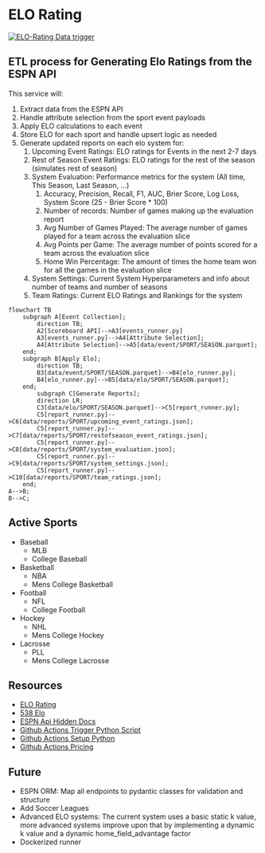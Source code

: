 # ELO Rating

[![ELO-Rating Data trigger](https://github.com/theedgepredictor/elo-rating/actions/workflows/elo_data_trigger.yaml/badge.svg)](https://github.com/theedgepredictor/elo-rating/actions/workflows/elo_data_trigger.yaml)

## ETL process for Generating Elo Ratings from the ESPN API

This service will:
1. Extract data from the ESPN API
2. Handle attribute selection from the sport event payloads
3. Apply ELO calculations to each event
4. Store ELO for each sport and handle upsert logic as needed
5. Generate updated reports on each elo system for:
    1. Upcoming Event Ratings: ELO ratings for Events in the next 2-7 days
    2. Rest of Season Event Ratings: ELO ratings for the rest of the season (simulates rest of season)
    3. System Evaluation: Performance metrics for the system (All time, This Season, Last Season, ...)
        1. Accuracy, Precision, Recall, F1, AUC, Brier Score, Log Loss, System Score (25 - Brier Score * 100)
        2. Number of records: Number of games making up the evaluation report
        3. Avg Number of Games Played: The average number of games played for a team across the evaluation slice
        4. Avg Points per Game: The average number of points scored for a team across the evaluation slice
        5. Home Win Percentage: The amount of times the home team won for all the games in the evaluation slice
    4. System Settings: Current System Hyperparameters and info about number of teams and number of seasons
    5. Team Ratings: Current ELO Ratings and Rankings for the system


```mermaid
flowchart TB
    subgraph A[Event Collection];
        direction TB;
        A2[Scoreboard API]-->A3[events_runner.py]
        A3[events_runner.py]-->A4[Attribute Selection];
        A4[Attribute Selection]-->A5[data/event/SPORT/SEASON.parquet];
    end;
    subgraph B[Apply Elo];
        direction TB;
        B3[data/event/SPORT/SEASON.parquet]-->B4[elo_runner.py];
        B4[elo_runner.py]-->B5[data/elo/SPORT/SEASON.parquet];
    end;
        subgraph C[Generate Reports];
        direction LR;
        C3[data/elo/SPORT/SEASON.parquet]-->C5[report_runner.py];
        C5[report_runner.py]-->C6[data/reports/SPORT/upcoming_event_ratings.json];
        C5[report_runner.py]-->C7[data/reports/SPORT/restofseason_event_ratings.json];
        C5[report_runner.py]-->C8[data/reports/SPORT/system_evaluation.json];
        C5[report_runner.py]-->C9[data/reports/SPORT/system_settings.json];
        C5[report_runner.py]-->C10[data/reports/SPORT/team_ratings.json];
    end;
A-->B;
B-->C;
```

## Active Sports
- Baseball
  - MLB
  - College Baseball
- Basketball
  - NBA
  - Mens College Basketball
- Football
  - NFL
  - College Football
- Hockey
  - NHL
  - Mens College Hockey
- Lacrosse
  - PLL
  - Mens College Lacrosse

## Resources
- [ELO Rating](https://en.wikipedia.org/wiki/Elo_rating_system)
- [538 Elo](https://github.com/fivethirtyeight/nfl-elo-game/tree/master)
- [ESPN Api Hidden Docs](https://gist.github.com/nntrn/ee26cb2a0716de0947a0a4e9a157bc1c)
- [Github Actions Trigger Python Script](https://canovasjm.netlify.app/2020/11/29/github-actions-run-a-python-script-on-schedule-and-commit-changes/)
- [Github Actions Setup Python](https://github.com/actions/setup-python/tree/main)
- [Github Actions Pricing](https://docs.github.com/en/billing/managing-billing-for-github-actions/about-billing-for-github-actions)

## Future
- ESPN ORM: Map all endpoints to pydantic classes for validation and structure
- Add Soccer Leagues
- Advanced ELO systems: The current system uses a basic static k value, more advanced systems improve upon that by implementing a dynamic k value and a dynamic home_field_advantage factor
- Dockerized runner 